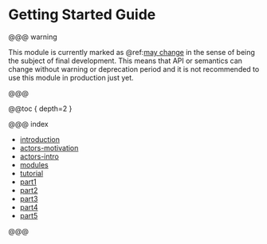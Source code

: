 # Getting Started Guide

@@@ warning

This module is currently marked as @ref:[may change](../../common/may-change.md) in the sense
  of being the subject of final development. This means that API or semantics can
  change without warning or deprecation period and it is not recommended to use
  this module in production just yet.

@@@

@@toc { depth=2 }

@@@ index

 * [introduction](introduction.md)
 * [actors-motivation](actors-motivation.md)
 * [actors-intro](actors-intro.md)
 * [modules](modules.md)
 * [tutorial](tutorial.md)
 * [part1](tutorial_1.md)
 * [part2](tutorial_2.md)
 * [part3](tutorial_3.md)
 * [part4](tutorial_4.md)
 * [part5](tutorial_5.md)

@@@
